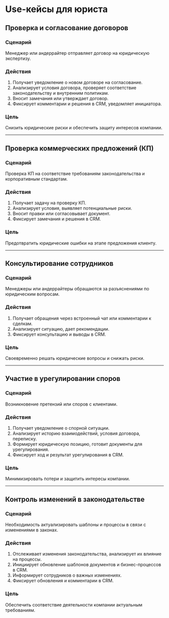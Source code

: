 # Use-кейсы для юриста

## Проверка и согласование договоров

### Сценарий
Менеджер или андеррайтер отправляет договор на юридическую экспертизу.

### Действия
1. Получает уведомление о новом договоре на согласование.
2. Анализирует условия договора, проверяет соответствие законодательству и внутренним политикам.
3. Вносит замечания или утверждает договор.
4. Фиксирует комментарии и решения в CRM, уведомляет инициатора.

### Цель
Снизить юридические риски и обеспечить защиту интересов компании.

---

## Проверка коммерческих предложений (КП)

### Сценарий
Проверка КП на соответствие требованиям законодательства и корпоративным стандартам.

### Действия
1. Получает задачу на проверку КП.
2. Анализирует условия, выявляет потенциальные риски.
3. Вносит правки или согласовывает документ.
4. Фиксирует замечания и решения в CRM.

### Цель
Предотвратить юридические ошибки на этапе предложения клиенту.

---

## Консультирование сотрудников

### Сценарий
Менеджеры или андеррайтеры обращаются за разъяснениями по юридическим вопросам.

### Действия
1. Получает обращения через встроенный чат или комментарии к сделкам.
2. Анализирует ситуацию, дает рекомендации.
3. Фиксирует консультацию и выводы в CRM.

### Цель
Своевременно решать юридические вопросы и снижать риски.

---

## Участие в урегулировании споров

### Сценарий
Возникновение претензий или споров с клиентами.

### Действия
1. Получает уведомление о спорной ситуации.
2. Анализирует историю взаимодействий, условия договора, переписку.
3. Формирует юридическую позицию, готовит документы для урегулирования.
4. Фиксирует ход и результат урегулирования в CRM.

### Цель
Минимизировать потери и защитить интересы компании.

---

## Контроль изменений в законодательстве

### Сценарий
Необходимость актуализировать шаблоны и процессы в связи с изменениями в законах.

### Действия
1. Отслеживает изменения законодательства, анализирует их влияние на процессы.
2. Инициирует обновление шаблонов документов и бизнес-процессов в CRM.
3. Информирует сотрудников о важных изменениях.
4. Фиксирует обновления и комментарии в CRM.

### Цель
Обеспечить соответствие деятельности компании актуальным требованиям.